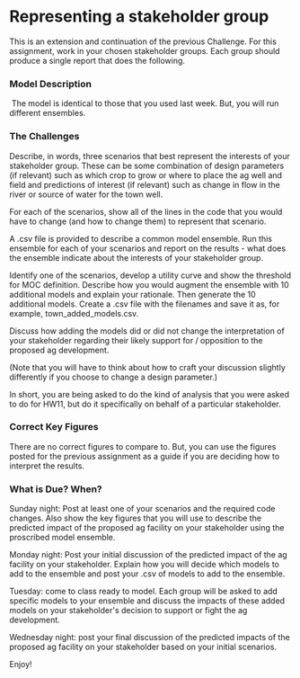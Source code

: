 # Representing a stakeholder group

This is an extension and continuation of the previous Challenge.  For this assignment, work in your chosen stakeholder groups.  Each group should produce a single report that does the following.


### Model Description
​
The model is identical to those that you used last week.  But, you will run different ensembles.

### The Challenges

Describe, in words, three scenarios that best represent the interests of your stakeholder group.  These can be some combination of design parameters (if relevant) such as which crop to grow or where to place the ag well and field and predictions of interest (if relevant) such as change in flow in the river or source of water for the town well.

For each of the scenarios, show all of the lines in the code that you would have to change (and how to change them) to represent that scenario.

A .csv file is provided to describe a common model ensemble.  Run this ensemble for each of your scenarios and report on the results - what does the ensemble indicate about the interests of your stakeholder group.

Identify one of the scenarios, develop a utility curve and show the threshold for MOC definition.  Describe how you would augment the ensemble with 10 additional models and explain your rationale.  Then generate the 10 additional models.  Create a .csv file with the filenames and save it as, for example, town_added_models.csv.

Discuss how adding the models did or did not change the interpretation of your stakeholder regarding their likely support for / opposition to the proposed ag development.

(Note that you will have to think about how to craft your discussion slightly differently if you choose to change a design parameter.)

In short, you are being asked to do the kind of analysis that you were asked to do for HW11, but do it specifically on behalf of a particular stakeholder.



### Correct Key Figures

There are no correct figures to compare to.  But, you can use the figures posted for the previous assignment as a guide if you are deciding how to interpret the results.   

### What is Due? When?

Sunday night: Post at least one of your scenarios and the required code changes.  Also show the key figures that you will use to describe the predicted impact of the proposed ag facility on your stakeholder using the proscribed model ensemble.

Monday night: Post your initial discussion of the predicted impact of the ag facility on your stakeholder.  Explain how you will decide which models to add to the ensemble and post your .csv of models to add to the ensemble.  

Tuesday: come to class ready to model.  Each group will be asked to add specific models to your ensemble and discuss the impacts of these added models on your stakeholder's decision to support or fight the ag development.

Wednesday night: post your final discussion of the predicted impacts of the proposed ag facility on your stakeholder based on your initial scenarios.


Enjoy!
